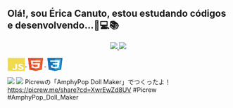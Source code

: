 ## Olá!, sou Érica Canuto, estou estudando códigos e desenvolvendo...🚀💻📚

<div align="center">
  <a href="https://github.com/EricaCanuto">
  <img height="180em" src="https://github-readme-stats.vercel.app/api?username=EricaCanuto&show_icons=false&theme=dark&include_all_commits=false&count_private=false"/>
  <img height="180em" src="https://github-readme-stats.vercel.app/api/top-langs/?username=EricaCanuto&layout=compact&langs_count=7&theme=dark"/>
</div>
  
  <div style="display: inline_block"><br>
  <img align="center" alt="Erica-Js" height="30" width="40" src="https://raw.githubusercontent.com/devicons/devicon/master/icons/javascript/javascript-plain.svg">
  <img align="center" alt="Erica-HTML" height="30" width="40" src="https://raw.githubusercontent.com/devicons/devicon/master/icons/html5/html5-original.svg">
  <img align="center" alt="Erica-CSS" height="30" width="40" src="https://raw.githubusercontent.com/devicons/devicon/master/icons/css3/css3-original.svg">
 
    
    

  <a href="https://instagram.com/er1ca.undef1ned" target="_blank"><img src="https://img.shields.io/badge/-Instagram-%23E4405F?style=for-the-badge&logo=instagram&logoColor=white" target="_blank"></a>
  <a href="https://www.linkedin.com/in/%C3%A9rica-canuto-abb688206" target="_blank"><img src="https://img.shields.io/badge/-LinkedIn-%230077B5?style=for-the-badge&logo=linkedin&logoColor=white" target="_blank"></a> 
 Picrewの「AmphyPop Doll Maker」でつくったよ！ https://picrew.me/share?cd=XwrEwZd8UV #Picrew #AmphyPop_Doll_Maker
   
  
  ##
